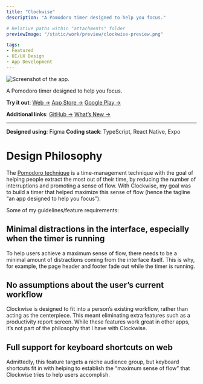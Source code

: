 ```yaml
---
title: "Clockwise"
description: "A Pomodoro timer designed to help you focus."

# Relative paths within "attachments" folder
previewImage: "/static/work/preview/clockwise-preview.png"

tags:
- Featured
- UI/UX Design
- App Development
---
```


![Screenshot of the app.](https://bchen-personal-website.s3.us-west-1.amazonaws.com/blocks/30ff8589-21ae-4f3a-a7eb-ba8b7ec4011a/image.png)

A Pomodoro timer designed to help you focus.

**Try it out**:
[Web →](https://clockwise.sh)
[App Store →](https://apps.apple.com/us/app/clockwise-pomodoro-timer/id1610821428)
[Google Play →](https://play.google.com/store/apps/details?id=co.birb.session)

**Additional links**:
[GitHub →](https://github.com/brendan-ch/clockwise)
[What’s New →](http://bchen.dev/doc/clockwise-whats-new)

---

**Designed using**: Figma
**Coding stack**: TypeScript, React Native, Expo

# Design Philosophy
The [Pomodoro technique](https://en.wikipedia.org/wiki/Pomodoro_Technique) is a time-management technique with the goal of helping people extract the most out of their time, by reducing the number of interruptions and promoting a sense of flow. With Clockwise, my goal was to build a timer that helped maximize this sense of flow (hence the tagline “an app designed to help you focus”).

Some of my guidelines/feature requirements:

## **Minimal distractions in the interface, especially when the timer is running**

To help users achieve a maximum sense of flow, there needs to be a minimal amount of distractions coming from the interface itself. This is why, for example, the page header and footer fade out while the timer is running.

## **No assumptions about the user’s current workflow**

Clockwise is designed to fit into a person’s existing workflow, rather than acting as the centerpiece. This meant eliminating extra features such as a productivity report screen. While these features work great in other apps, it’s not part of the philosophy that I have with Clockwise.

## **Full support for keyboard shortcuts on web**

Admittedly, this feature targets a niche audience group, but keyboard shortcuts fit in with helping to establish the “maximum sense of flow” that Clockwise tries to help users accomplish.